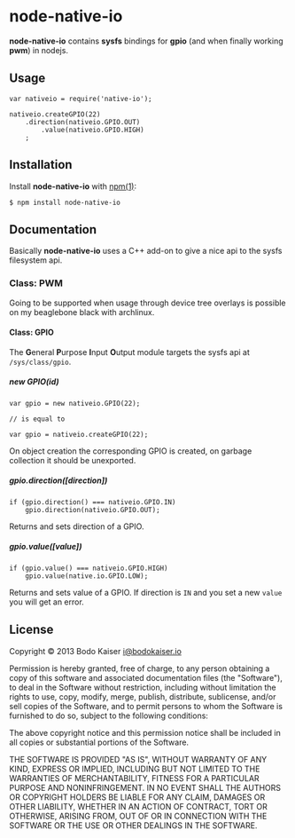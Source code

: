 # node-native-io

**node-native-io** contains **sysfs** bindings for **gpio** (and when finally
working **pwm**) in nodejs.

## Usage

    var nativeio = require('native-io');

    nativeio.createGPIO(22)
        .direction(nativeio.GPIO.OUT)
            .value(nativeio.GPIO.HIGH)
        ;

## Installation

Install **node-native-io** with [npm(1)](http://npmjs.org):

    $ npm install node-native-io


## Documentation

Basically **node-native-io** uses a C++ add-on to give a nice api to the sysfs
filesystem api.

### Class: PWM

Going to be supported when usage through device tree overlays is possible on
my beaglebone black with archlinux.

#### Class: GPIO

The **G**eneral **P**urpose **I**nput **O**utput module targets the sysfs api
at `/sys/class/gpio`. 

##### new GPIO(id)

    var gpio = new nativeio.GPIO(22);

    // is equal to

    var gpio = nativeio.createGPIO(22);

On object creation the corresponding GPIO is created, on garbage collection it 
should be unexported.

##### gpio.direction([direction])

    if (gpio.direction() === nativeio.GPIO.IN)
        gpio.direction(nativeio.GPIO.OUT);

Returns and sets direction of a GPIO.

##### gpio.value([value])

    if (gpio.value() === nativeio.GPIO.HIGH)
        gpio.value(native.io.GPIO.LOW);

Returns and sets value of a GPIO. If direction is `IN` and you set a new 
`value` you will get an error.

## License

Copyright © 2013 Bodo Kaiser <i@bodokaiser.io>

Permission is hereby granted, free of charge, to any person obtaining
a copy of this software and associated documentation files (the
"Software"), to deal in the Software without restriction, including
without limitation the rights to use, copy, modify, merge, publish,
distribute, sublicense, and/or sell copies of the Software, and to
permit persons to whom the Software is furnished to do so, subject to
the following conditions:

The above copyright notice and this permission notice shall be
included in all copies or substantial portions of the Software.

THE SOFTWARE IS PROVIDED "AS IS", WITHOUT WARRANTY OF ANY KIND,
EXPRESS OR IMPLIED, INCLUDING BUT NOT LIMITED TO THE WARRANTIES OF
MERCHANTABILITY, FITNESS FOR A PARTICULAR PURPOSE AND
NONINFRINGEMENT. IN NO EVENT SHALL THE AUTHORS OR COPYRIGHT HOLDERS BE
LIABLE FOR ANY CLAIM, DAMAGES OR OTHER LIABILITY, WHETHER IN AN ACTION
OF CONTRACT, TORT OR OTHERWISE, ARISING FROM, OUT OF OR IN CONNECTION
WITH THE SOFTWARE OR THE USE OR OTHER DEALINGS IN THE SOFTWARE.
